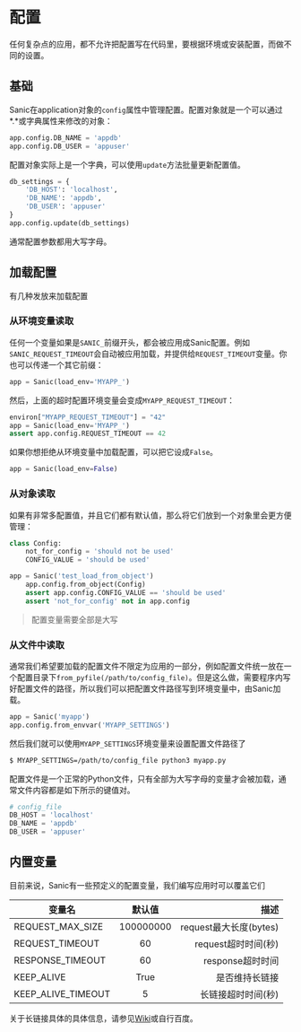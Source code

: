 # 配置
任何复杂点的应用，都不允许把配置写在代码里，要根据环境或安装配置，而做不同的设置。
## 基础
Sanic在application对象的`config`属性中管理配置。配置对象就是一个可以通过*.*或字典属性来修改的对象：
```py
app.config.DB_NAME = 'appdb'
app.config.DB_USER = 'appuser'
```
配置对象实际上是一个字典，可以使用`update`方法批量更新配置值。
```py
db_settings = {
    'DB_HOST': 'localhost',
    'DB_NAME': 'appdb',
    'DB_USER': 'appuser'
}
app.config.update(db_settings)
```
通常配置参数都用大写字母。
## 加载配置
有几种发放来加载配置
### 从环境变量读取
任何一个变量如果是`SANIC_`前缀开头，都会被应用成Sanic配置。例如`SANIC_REQUEST_TIMEOUT`会自动被应用加载，并提供给`REQUEST_TIMEOUT`变量。你也可以传递一个其它前缀：
```py
app = Sanic(load_env='MYAPP_')
```
然后，上面的超时配置环境变量会变成`MYAPP_REQUEST_TIMEOUT`：
```py
environ["MYAPP_REQUEST_TIMEOUT"] = "42"
app = Sanic(load_env='MYAPP_')
assert app.config.REQUEST_TIMEOUT == 42
```
如果你想拒绝从环境变量中加载配置，可以把它设成`False`。
```py
app = Sanic(load_env=False)
```
### 从对象读取
如果有非常多配置值，并且它们都有默认值，那么将它们放到一个对象里会更方便管理：
```py
class Config:
    not_for_config = 'should not be used'
    CONFIG_VALUE = 'should be used'

app = Sanic('test_load_from_object')
    app.config.from_object(Config)
    assert app.config.CONFIG_VALUE == 'should be used'
    assert 'not_for_config' not in app.config
```
> 配置变量需要全部是大写
### 从文件中读取
通常我们希望要加载的配置文件不限定为应用的一部分，例如配置文件统一放在一个配置目录下`from_pyfile(/path/to/config_file)`。但是这么做，需要程序内写好配置文件的路径，所以我们可以把配置文件路径写到环境变量中，由Sanic加载。
```py
app = Sanic('myapp')
app.config.from_envvar('MYAPP_SETTINGS')
```
然后我们就可以使用`MYAPP_SETTINGS`环境变量来设置配置文件路径了
```bash
$ MYAPP_SETTINGS=/path/to/config_file python3 myapp.py
```
配置文件是一个正常的Python文件，只有全部为大写字母的变量才会被加载，通常文件内容都是如下所示的键值对。
```py
# config_file
DB_HOST = 'localhost'
DB_NAME = 'appdb'
DB_USER = 'appuser'
```
## 内置变量
目前来说，Sanic有一些预定义的配置变量，我们编写应用时可以覆盖它们

|变量名|默认值|描述|
| ------------- |:-------------:| -----:|
|REQUEST_MAX_SIZE|100000000|request最大长度(bytes)|
|REQUEST_TIMEOUT|60|request超时时间(秒)|
|RESPONSE_TIMEOUT|60|response超时时间|
|KEEP_ALIVE|True|是否维持长链接|
|KEEP_ALIVE_TIMEOUT|5|长链接超时时间(秒)|

关于长链接具体的具体信息，请参见[Wiki](https://en.wikipedia.org/wiki/Keepalive)或自行百度。